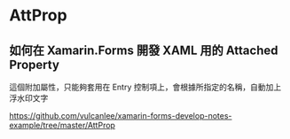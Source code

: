 # AttProp 
##  如何在 Xamarin.Forms 開發 XAML 用的 Attached Property

這個附加屬性，只能夠套用在 Entry 控制項上，會根據所指定的名稱，自動加上浮水印文字

https://github.com/vulcanlee/xamarin-forms-develop-notes-example/tree/master/AttProp















